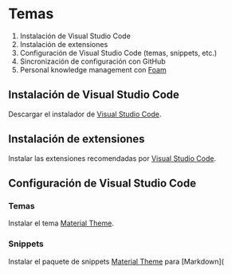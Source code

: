 # Temas

1. Instalación de Visual Studio Code
2. Instalación de extensiones
3. Configuración de Visual Studio Code (temas, snippets, etc.)
4. Sincronización de configuración con GitHub
5. Personal knowledge management con [Foam](https://foambubble.github.io/foam/#getting-started)


## Instalación de Visual Studio Code

Descargar el instalador de [Visual Studio Code](https://code.visualstudio.com/).

## Instalación de extensiones

Instalar las extensiones recomendadas por [Visual Studio Code](https://code.visualstudio.com/docs/editor/extension-gallery#_recommended-extensions).

## Configuración de Visual Studio Code

### Temas

Instalar el tema [Material Theme](https://marketplace.visualstudio.com/items?itemName=Equinusocio.vsc-material-theme).

### Snippets

Instalar el paquete de snippets [Material Theme](https://marketplace.visualstudio.com/items?itemName=Equinusocio.vsc-material-theme) para [Markdown](
